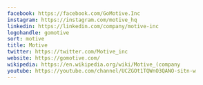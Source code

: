 ```yaml
---
facebook: https://facebook.com/GoMotive.Inc
instagram: https://instagram.com/motive_hq
linkedin: https://linkedin.com/company/motive-inc
logohandle: gomotive
sort: motive
title: Motive
twitter: https://twitter.com/Motive_inc
website: https://gomotive.com/
wikipedia: https://en.wikipedia.org/wiki/Motive_(company
youtube: https://youtube.com/channel/UCZGOt1TQWnO3QANO-sitn-w
---
```

